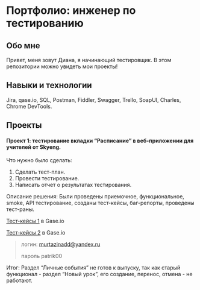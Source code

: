 # Портфолио: инженер по тестированию
## Обо мне 
Привет, меня зовут Диана, я начинающий тестировщик. В этом репозитории можно увидеть мои проекты!
## Навыки и технологии
Jira, qase.io, SQL, Postman, Fiddler, Swagger, Trello,
SoapUI, Charles, Chrome DevTools.
## Проекты
#### Проект 1: тестирование вкладки “Расписание” в веб-приложении для учителей от Skyeng.
Что нужно было сделать:
1. Сделать тест-план.
2. Провести тестирование.
3. Написать отчет о результатах тестирования.
   

 Описание решения:
   Были проведены приемочное, функциональное, smoke, API тестирование, созданы тест-кейсы, баг-репорты, проведены тест-раны.
  
   [Тест-кейсы 1](https://app.qase.io/project/KRS  "Всплывающая подсказка") в Gase.io

   [Тест-кейсы 2](https://app.qase.io/project/KRS2 "Всплывающая подсказка") в Gase.io

> логин: murtazinadd@yandex.ru
> 
> пароль patrik00
   

 Итог:
   Раздел “Личные события” не готов к выпуску, так как старый функционал - раздел “Новый урок”, его создание, перенос, отмена - не работают.
